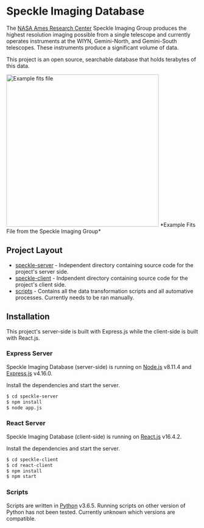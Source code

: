 # Speckle Imaging Database

The [NASA Ames Research Center](https://www.nasa.gov/ames) Speckle Imaging Group produces the highest resolution imaging possible from a single telescope and currently operates instruments at the WIYN, Gemini-North, and Gemini-South telescopes. These instruments produce a significant volume of data.

This project is an open source, searchable database that holds terabytes of this data. 

<img src="https://i.imgur.com/OjLYFA8.png" alt="Example fits file" height="400" width="400">
*Example Fits File from the Speckle Imaging Group*

## Project Layout
- [speckle-server]([https://github.com/exlunae/speckle-imaging/tree/master/speckle-server) - Independent directory containing source code for the project's server side.
- [speckle-client](https://github.com/exlunae/speckle-imaging/tree/master/speckle-client) - Indpendent directory containing source code for the project's client side.
- [scripts]([https://github.com/exlunae/speckle-imaging/tree/master/scripts) - Contains all the data transformation scripts and all automative processes. Currently needs to be ran manually. 
## Installation
This project's server-side is built with Express.js while the client-side is built with React.js.
### Express Server
Speckle Imaging Database (server-side) is running on [Node.js](https://nodejs.org/) v8.11.4 and [Express.js](https://expressjs.com/) v4.16.0.

Install the dependencies and start the server.

```sh
$ cd speckle-server
$ npm install
$ node app.js
```

### React Server

Speckle Imaging Database (client-side) is running on [React.js](https://reactjs.org/) v16.4.2. 

Install the dependencies and start the server.

```sh
$ cd speckle-client
$ cd react-client
$ npm install
$ npm start
```
### Scripts 

Scripts are written in [Python](https://www.python.org/downloads/release/python-365/) v3.6.5. Running scripts on other version of Python has not been tested. Currently unknown which versions are compatible.
